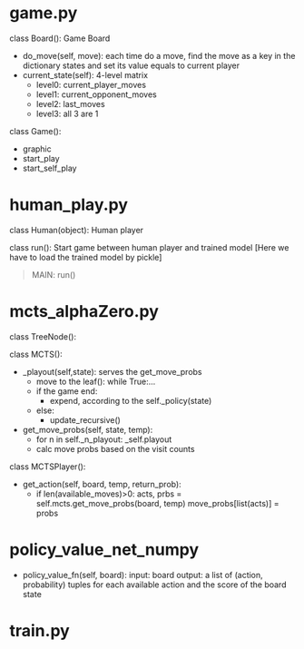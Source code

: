 

# game.py

class Board(): Game Board
 - do_move(self, move): each time do a move, find the move as a key in the dictionary states and set its value equals to current player
 - current_state(self): 4-level matrix
    - level0: current_player_moves
    - level1: current_opponent_moves
    - level2: last_moves
    - level3: all 3 are 1

class Game():
 - graphic
 - start_play
 - start_self_play

# human_play.py

class Human(object): Human player

class run(): Start game between human player and trained model
[Here we have to load the trained model by pickle]

> MAIN: run()

# mcts_alphaZero.py

class TreeNode():

class MCTS():
 - _playout(self,state): serves the get_move_probs
     - move to the leaf(): while True:...
     - if the game end:
         - expend, according to the self._policy(state)
     - else:
         - update_recursive()
 - get_move_probs(self, state, temp):
     - for n in self._n_playout: _self.playout
     - calc move probs based on the visit counts

class MCTSPlayer():
 - get_action(self, board, temp, return_prob):
     - if len(available_moves)>0:
        acts, prbs = self.mcts.get_move_probs(board, temp)
        move_probs[list(acts)] = probs


# policy_value_net_numpy
 - policy_value_fn(self, board):
    input: board
    output: a list of (action, probability) tuples for each available action and the score of the board state


# train.py
